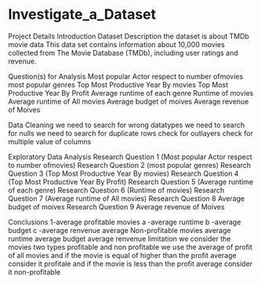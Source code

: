 # Investigate_a_Dataset
Project Details
Introduction
Dataset Description
the dataset is about TMDb movie data This data set contains information about 10,000 movies collected from The Movie Database (TMDb), including user ratings and revenue.

Question(s) for Analysis
Most popular Actor respect to number ofmovies most popular genres Top Most Productive Year By movies Top Most Productive Year By Profit Average runtime of each genre Runtime of movies Average runtime of All movies Average budget of moives Average revenue of Moives

Data Cleaning
we need to search for wrong datatypes
we need to search for nulls
we need to search for duplicate rows
check for outlayers
check for multiple value of columns

Exploratory Data Analysis
Research Question 1 (Most popular Actor respect to number ofmovies)
Research Question 2 (most popular genres)
Research Question 3 (Top Most Productive Year By movies)
Research Question 4 (Top Most Productive Year By Profit)
Research Question 5 (Average runtime of each genre)
Research Question 6 (Runtime of movies)
Research Question 7 (Average runtime of All movies)
Research Question 8 Average budget of moives
Research Question 9 Average revenue of Moives

Conclusions
1-average profitable movies 
a -average runtime
b -average budget
c -average renvenue
average Non-profitable movies
average runtime
average budget
average renvenue
limitation
we consider the movies two types profitable and non profitable we use the average of profit of all movies and if the movie is equal of higher than the profit average consider it profitale and if the movie is less than the profit average consider it non-profitable
